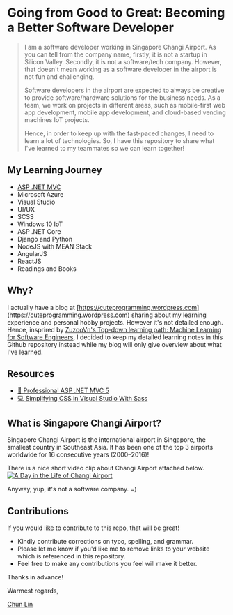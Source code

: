 # Going from Good to Great: Becoming a Better Software Developer

> I am a software developer working in Singapore Changi Airport. As you can tell from the company name, firstly, it is not a startup in Silicon Valley. Secondly, it is not a software/tech company. However, that doesn't mean working as a software developer in the airport is not fun and challenging.
> 
> Software developers in the airport are expected to always be creative to provide software/hardware solutions for the business needs. As a team, we work on projects in different areas, such as mobile-first web app development, mobile app development, and cloud-based vending machines IoT projects.
> 
> Hence, in order to keep up with the fast-paced changes, I need to learn a lot of technologies. So, I have this repository to share what I've learned to my teammates so we can learn together!

## My Learning Journey

 - [ASP .NET MVC](/aspnet/mvc)
 - Microsoft Azure
 - Visual Studio
 - UI/UX
 - SCSS
 - Windows 10 IoT
 - ASP .NET Core
 - Django and Python
 - NodeJS with MEAN Stack
 - AngularJS
 - ReactJS
 - Readings and Books
 
## Why?
I actually have a blog at [https://cuteprogramming.wordpress.com](https://cuteprogramming.wordpress.com) sharing about my learning experience and personal hobby projects. However it's not detailed enough. Hence, insprired by [ZuzooVn's Top-down learning path: Machine Learning for Software Engineers](https://github.com/ZuzooVn/machine-learning-for-software-engineers), I decided to keep my detailed learning notes in this Github repository instead while my blog will only give overview about what I've learned.

## Resources
 - [:book: Professional ASP .NET MVC 5](https://www.amazon.com/Professional-ASP-NET-MVC-Jon-Galloway/dp/1118794753)
 - [:computer: Simplifying CSS in Visual Studio With Sass](https://www.pluralsight.com/courses/simplifying-css-visual-studio-sass)

## What is Singapore Changi Airport?
Singapore Changi Airport is the international airport in Singapore, the smallest country in Southeast Asia. It has been one of the top 3 airports worldwide for 16 consecutive years (2000–2016)!

There is a nice short video clip about Changi Airport attached below.
[![A Day in the Life of Changi Airport](http://img.youtube.com/vi/CFRHDm2a28s/0.jpg)](http://www.youtube.com/watch?v=CFRHDm2a28s)

Anyway, yup, it's not a software company. =)

## Contributions
If you would like to contribute to this repo, that will be great!

 - Kindly contribute corrections on typo, spelling, and grammar.
 - Please let me know if you'd like me to remove links to your website which is referenced in this repository.
 - Feel free to make any contributions you feel will make it better.

Thanks in advance!


Warmest regards,

[Chun Lin](https://goh-chunlin.github.io)

